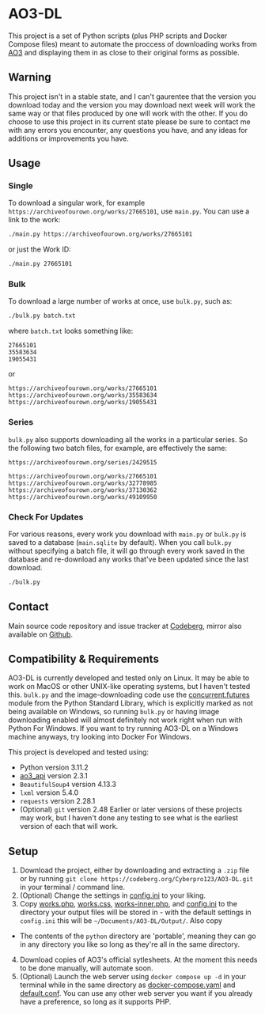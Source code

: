# AO3-DL
This project is a set of Python scripts (plus PHP scripts and Docker Compose files) meant to automate the proccess of downloading works from [AO3](https://archiveofourown.org) and displaying them in as close to their original forms as possible.

## Warning
This project isn't in a stable state, and I can't gaurentee that the version you download today and the version you may download next week will work the same way or that files produced by one will work with the other.
If you do choose to use this project in its current state please be sure to contact me with any errors you encounter, any questions you have, and any ideas for additions or improvements you have.

## Usage
### Single
To download a singular work, for example `https://archiveofourown.org/works/27665101`, use `main.py`. You can use a link to the work:
```bash
./main.py https://archiveofourown.org/works/27665101
```
or just the Work ID:
```bash
./main.py 27665101
```

### Bulk
To download a large number of works at once, use `bulk.py`, such as:
```bash
./bulk.py batch.txt
```
where `batch.txt` looks something like:
```
27665101
35583634
19055431
```
or
```
https://archiveofourown.org/works/27665101
https://archiveofourown.org/works/35583634
https://archiveofourown.org/works/19055431
```

### Series
`bulk.py` also supports downloading all the works in a particular series. So the following two batch files, for example, are effectively the same:
```
https://archiveofourown.org/series/2429515
```
```
https://archiveofourown.org/works/27665101
https://archiveofourown.org/works/32778985
https://archiveofourown.org/works/37130362
https://archiveofourown.org/works/49109950
```

### Check For Updates
For various reasons, every work you download with `main.py` or `bulk.py` is saved to a database (`main.sqlite` by default).
When you call `bulk.py` without specifying a batch file, it will go through every work saved in the database and re-download any works that've been updated since the last download.
```bash
./bulk.py
```

## Contact
Main source code repository and issue tracker at [Codeberg](https://codeberg.org/Cyberpro123/AO3-DL), mirror also available on [Github](https://github.com/Cyberpro54321/AO3-DL).

## Compatibility & Requirements
AO3-DL is currently developed and tested only on Linux. It may be able to work on MacOS or other UNIX-like operating systems, but I haven't tested this.
`bulk.py` and the image-downloading code use the [concurrent.futures](https://docs.python.org/3/library/concurrent.futures.html) module from the Python Standard Library, which is explicitly marked as not being available on Windows, so running `bulk.py` or having image downloading enabled will almost definitely not work right when run with Python For Windows. If you want to try running AO3-DL on a Windows machine anyways, try looking into Docker For Windows.

This project is developed and tested using:
- Python version 3.11.2
- [ao3_api](https://github.com/wendytg/ao3_api) version 2.3.1
- `BeautifulSoup4` version 4.13.3
- `lxml` version 5.4.0
- `requests` version 2.28.1
- (Optional) `git` version 2.48
Earlier or later versions of these projects may work, but I haven't done any testing to see what is the earliest version of each that will work.

## Setup
1. Download the project, either by downloading and extracting a `.zip` file or by running `git clone https://codeberg.org/Cyberpro123/AO3-DL.git` in your terminal / command line.
2. (Optional) Change the settings in [config.ini](python/config.ini) to your liking.
3. Copy [works.php](docker/works.php), [works.css](docker/works.css), [works-inner.php](docker/works-inner.php), and [config.ini](python/config.ini) to the directory your output files will be stored in - with the default settings in `config.ini` this will be `~/Documents/AO3-DL/Output/`. Also copy 
- The contents of the `python` directory are 'portable', meaning they can go in any directory you like so long as they're all in the same directory.
4. Download copies of AO3's official sytlesheets. At the moment this needs to be done manually, will automate soon.
5. (Optional) Launch the web server using `docker compose up -d` in your terminal while in the same directory as [docker-compose.yaml](docker/docker-compose.yaml) and [default.conf](docker/default.conf). You can use any other web server you want if you already have a preference, so long as it supports PHP.
